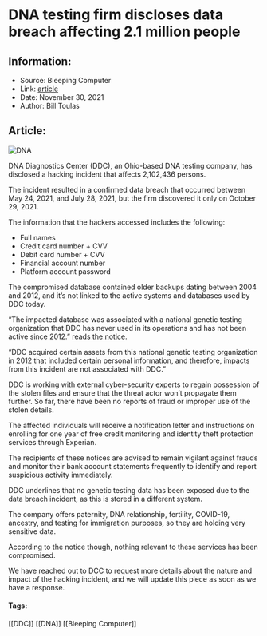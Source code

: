 # DNA testing firm discloses data breach affecting 2.1 million people
### 

## Information:
+ Source: Bleeping Computer
+ Link: [article](https://www.bleepingcomputer.com/news/security/dna-testing-firm-discloses-data-breach-affecting-21-million-people/)
+ Date: November 30, 2021
+ Author: Bill Toulas


## Article:
![DNA](https://www.bleepstatic.com/content/hl-images/2021/11/30/dna.jpg?rand=1498098252)


DNA Diagnostics Center (DDC), an Ohio-based DNA testing company, has disclosed a hacking incident that affects 2,102,436 persons.


The incident resulted in a confirmed data breach that occurred between May 24, 2021, and July 28, 2021, but the firm discovered it only on October 29, 2021.


The information that the hackers accessed includes the following:


* Full names
* Credit card number + CVV
* Debit card number + CVV
* Financial account number
* Platform account password


The compromised database contained older backups dating between 2004 and 2012, and it’s not linked to the active systems and databases used by DDC today.


“The impacted database was associated with a national genetic testing organization that DDC has never used in its operations and has not been active since 2012.” [reads the notice](https://www.documentcloud.org/documents/21119622-ddc_notice?responsive=1&title=1).


“DDC acquired certain assets from this national genetic testing organization in 2012 that included certain personal information, and therefore, impacts from this incident are not associated with DDC.”


DDC is working with external cyber-security experts to regain possession of the stolen files and ensure that the threat actor won’t propagate them further. So far, there have been no reports of fraud or improper use of the stolen details.


The affected individuals will receive a notification letter and instructions on enrolling for one year of free credit monitoring and identity theft protection services through Experian.


The recipients of these notices are advised to remain vigilant against frauds and monitor their bank account statements frequently to identify and report suspicious activity immediately.


DDC underlines that no genetic testing data has been exposed due to the data breach incident, as this is stored in a different system.


The company offers paternity, DNA relationship, fertility, COVID-19, ancestry, and testing for immigration purposes, so they are holding very sensitive data.


According to the notice though, nothing relevant to these services has been compromised.


We have reached out to DCC to request more details about the nature and impact of the hacking incident, and we will update this piece as soon as we have a response.




#### Tags:
[[DDC]] [[DNA]] [[Bleeping Computer]]

